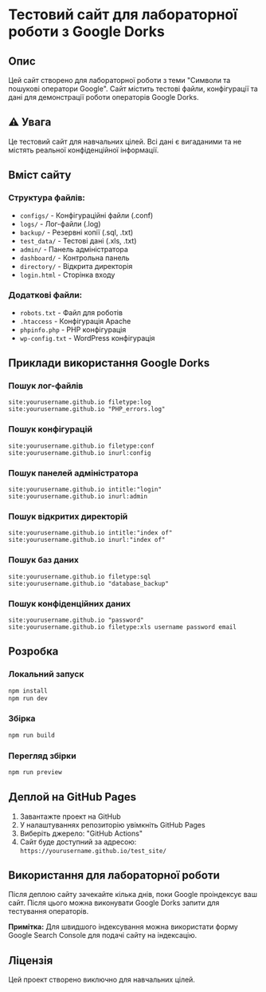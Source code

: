 # Тестовий сайт для лабораторної роботи з Google Dorks

## Опис
Цей сайт створено для лабораторної роботи з теми "Символи та пошукові оператори Google". Сайт містить тестові файли, конфігурації та дані для демонстрації роботи операторів Google Dorks.

## ⚠️ Увага
Це тестовий сайт для навчальних цілей. Всі дані є вигаданими та не містять реальної конфіденційної інформації.

## Вміст сайту

### Структура файлів:
- `configs/` - Конфігураційні файли (.conf)
- `logs/` - Лог-файли (.log)
- `backup/` - Резервні копії (.sql, .txt)
- `test_data/` - Тестові дані (.xls, .txt)
- `admin/` - Панель адміністратора
- `dashboard/` - Контрольна панель
- `directory/` - Відкрита директорія
- `login.html` - Сторінка входу

### Додаткові файли:
- `robots.txt` - Файл для роботів
- `.htaccess` - Конфігурація Apache
- `phpinfo.php` - PHP конфігурація
- `wp-config.txt` - WordPress конфігурація

## Приклади використання Google Dorks

### Пошук лог-файлів
```
site:yourusername.github.io filetype:log
site:yourusername.github.io "PHP_errors.log"
```

### Пошук конфігурацій
```
site:yourusername.github.io filetype:conf
site:yourusername.github.io inurl:config
```

### Пошук панелей адміністратора
```
site:yourusername.github.io intitle:"login"
site:yourusername.github.io inurl:admin
```

### Пошук відкритих директорій
```
site:yourusername.github.io intitle:"index of"
site:yourusername.github.io inurl:"index of"
```

### Пошук баз даних
```
site:yourusername.github.io filetype:sql
site:yourusername.github.io "database_backup"
```

### Пошук конфіденційних даних
```
site:yourusername.github.io "password"
site:yourusername.github.io filetype:xls username password email
```

## Розробка

### Локальний запуск
```bash
npm install
npm run dev
```

### Збірка
```bash
npm run build
```

### Перегляд збірки
```bash
npm run preview
```

## Деплой на GitHub Pages

1. Завантажте проект на GitHub
2. У налаштуваннях репозиторію увімкніть GitHub Pages
3. Виберіть джерело: "GitHub Actions"
4. Сайт буде доступний за адресою: `https://yourusername.github.io/test_site/`

## Використання для лабораторної роботи

Після деплою сайту зачекайте кілька днів, поки Google проіндексує ваш сайт. Після цього можна виконувати Google Dorks запити для тестування операторів.

**Примітка:** Для швидшого індексування можна використати форму Google Search Console для подачі сайту на індексацію.

## Ліцензія
Цей проект створено виключно для навчальних цілей.

